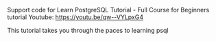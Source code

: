 Support code for Learn PostgreSQL Tutorial - Full Course for Beginners tutorial
Youtube: https://youtu.be/qw--VYLpxG4

This tutorial takes you through the paces to learning psql